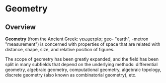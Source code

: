# Geometry

## Overview

__Geometry__ (from the Ancient Greek: γεωμετρία; geo- "earth", -metron "measurement") is concerned with properties of space that are related with distance, shape, size, and relative position of figures.

The scope of geometry has been greatly expanded, and the field has been split in many subfields that depend on the underlying methods: differential geometry, algebraic geometry, computational geometry, algebraic topology, discrete geometry (also known as combinatorial geometry), etc.

